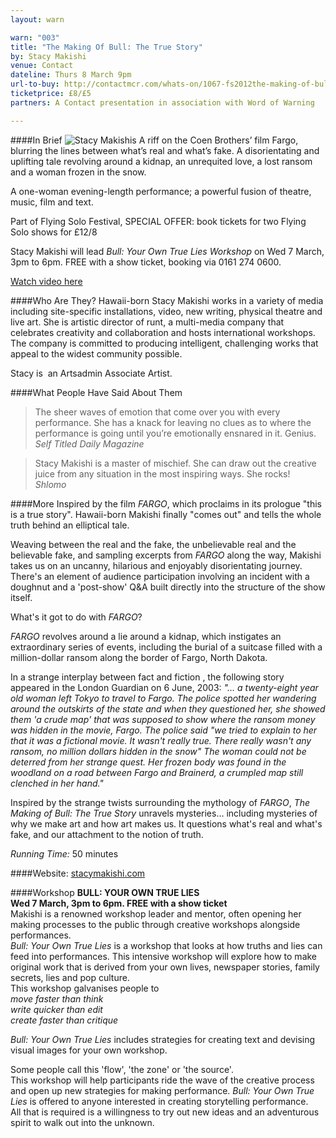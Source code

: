 ```yaml
---
layout: warn

warn: "003"
title: "The Making Of Bull: The True Story"
by: Stacy Makishi
venue: Contact
dateline: Thurs 8 March 9pm
url-to-buy: http://contactmcr.com/whats-on/1067-fs2012the-making-of-bull-the-true-story/booking/
ticketprice: £8/£5
partners: A Contact presentation in association with Word of Warning

---
```


####In Brief
![Stacy Makishis](w3stacy.jpg)
A riff on the Coen Brothers’ film Fargo, blurring the lines between what’s real and what’s fake. A disorientating and uplifting tale revolving around a kidnap, an unrequited love, a lost ransom and a woman frozen in the snow.    

A one-woman evening-length performance; a powerful fusion of theatre, music, film and text.

Part of Flying Solo Festival, SPECIAL OFFER: book tickets for two Flying Solo shows for £12/8

Stacy Makishi will lead *Bull: Your Own True Lies Workshop* on Wed 7 March, 3pm to 6pm. FREE with a show ticket, booking via 0161 274 0600.

[Watch video here](http://www.youtube.com/v/X9Ms1XDocvI&hl=en_US&feature=player_embedded&version=3%22)

####Who Are They?
Hawaii-born Stacy Makishi works in a variety of media including site-specific installations, video, new writing, physical theatre and live art. She is artistic director of runt, a multi-media company that celebrates creativity and collaboration and hosts international workshops.  The company is committed to producing intelligent, challenging works that appeal to the widest community possible.

Stacy is  an Artsadmin Associate Artist.

####What People Have Said About Them
>The sheer waves of emotion that come over you with every performance. She has a knack for leaving no clues as to where the performance is going until you’re emotionally ensnared in it. Genius.      
*Self Titled Daily Magazine*

>Stacy Makishi is a master of mischief. She can draw out the creative juice from any situation in the most inspiring ways. She rocks!     
*Shlomo*

####More
Inspired by the film *FARGO*, which proclaims in its prologue "this is a true story". Hawaii-born Makishi finally "comes out" and tells the whole truth behind an elliptical tale.

Weaving between the real and the fake, the unbelievable real and the believable fake, and sampling excerpts from *FARGO* along the way, Makishi takes us on an uncanny, hilarious and enjoyably disorientating journey.  There's an element of audience participation involving an incident with a doughnut and a 'post-show' Q&A built directly into the structure of the show itself.

What's it got to do with *FARGO*?

*FARGO* revolves around a lie around a kidnap, which instigates an extraordinary series of events, including the burial of a suitcase filled with a million-dollar ransom along the border of Fargo, North Dakota.

In a strange interplay between fact and fiction , the following story appeared in the London Guardian on 6 June, 2003:
*"… a twenty-eight year old woman left Tokyo to travel to Fargo. The police spotted her wandering around the outskirts of the state and when they questioned her, she showed them 'a crude map' that was supposed to show where the ransom money was hidden in the movie, Fargo.  The police said "we tried to explain to her that it was a fictional movie.  It wasn't really true.  There really wasn't any ransom, no million dollars hidden in the snow" The woman could not be deterred from her strange quest.  Her frozen body was found in the woodland on a road between Fargo and Brainerd, a crumpled map still clenched in her hand."*

Inspired by the strange twists surrounding the mythology of *FARGO*, *The Making of Bull: The True Story* unravels mysteries… including mysteries of why we make art and how art makes us.  It questions what's real and what's fake, and our attachment to the notion of truth.   

*Running Time:* 50 minutes

####Website:
[stacymakishi.com](http://www.stacymakishi.com/)

####Workshop
**BULL: YOUR OWN TRUE LIES    
Wed 7 March, 3pm to 6pm. FREE with a show ticket**    Makishi is a renowned workshop leader and mentor, often opening her making processes to the public through creative workshops alongside performances.  
*Bull: Your Own True Lies* is a workshop that looks at how truths and lies can feed into performances.  This intensive workshop will explore how to make original work that is derived from your own lives, newspaper stories, family secrets, lies and pop culture.    This workshop galvanises people to    
*move faster than think      
write quicker than edit     
create faster than critique*        
*Bull: Your Own True Lies* includes strategies for creating text and devising visual images for your own workshop.    
    
Some people call this 'flow', 'the zone' or 'the source'.        
This workshop will help participants ride the wave of the creative process and open up new strategies for making performance.  *Bull: Your Own True Lies* is offered to anyone interested in creating storytelling performance.        
All that is required is a willingness to try out new ideas and an adventurous spirit to walk out into the unknown.    




